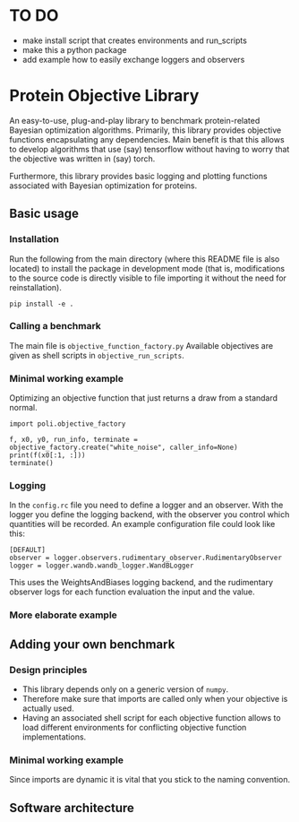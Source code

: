 # TO DO
 * make install script that creates environments and run_scripts 
 * make this a python package
 * add example how to easily exchange loggers and observers
# Protein Objective Library
An easy-to-use, plug-and-play library to benchmark protein-related Bayesian optimization algorithms.
Primarily, this library provides objective functions encapsulating any dependencies.
Main benefit is that this allows to develop algorithms that use (say) tensorflow without having to worry that the objective was written in (say) torch.

Furthermore, this library provides basic logging and plotting functions associated with Bayesian optimization for proteins.
## Basic usage
### Installation
Run the following from the main directory (where this README file is also located) to install the package in development mode (that is, modifications to the source code is directly visible to file importing it without the need for reinstallation).
```
pip install -e .
```

### Calling a benchmark
The main file is `objective_function_factory.py`
Available objectives are given as shell scripts in `objective_run_scripts`.
### Minimal working example
Optimizing an objective function that just returns a draw from a standard normal.
```
import poli.objective_factory

f, x0, y0, run_info, terminate = objective_factory.create("white_noise", caller_info=None)
print(f(x0[:1, :]))
terminate()
```
### Logging
In the `config.rc` file you need to define a logger and an observer.
With the logger you define the logging backend, with the observer you control which quantities will be recorded.
An example configuration file could look like this:
```
[DEFAULT]
observer = logger.observers.rudimentary_observer.RudimentaryObserver
logger = logger.wandb.wandb_logger.WandBLogger
```
This uses the WeightsAndBiases logging backend, and the rudimentary observer logs for each function evaluation the input  and the value.
### More elaborate example
## Adding your own benchmark
### Design principles
 * This library depends only on a generic version of `numpy`.
 * Therefore make sure that imports are called only when your objective is actually used.
 * Having an associated shell script for each objective function allows to load different environments for conflicting objective function implementations.
### Minimal working example
Since imports are dynamic it is vital that you stick to the naming convention.
## Software architecture
